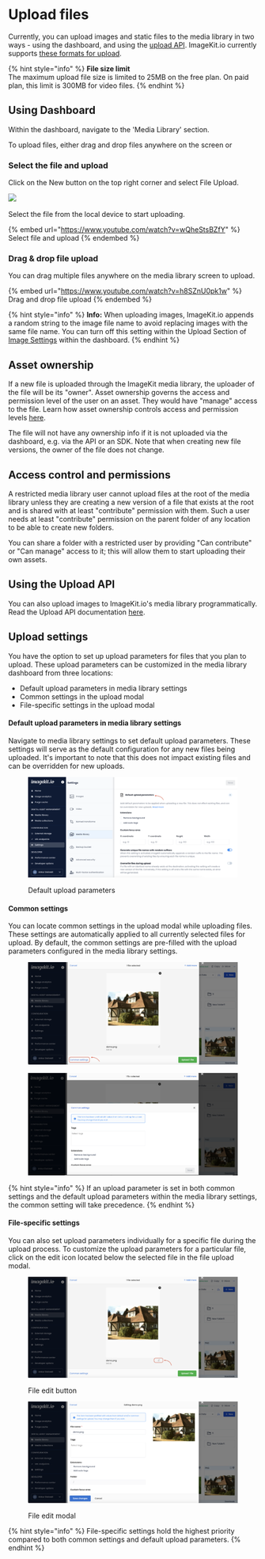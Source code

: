 # Upload files

Currently, you can upload images and static files to the media library in two ways - using the dashboard, and using the [upload API](../../api-reference/upload-file-api/). ImageKit.io currently supports [these formats for upload](../../api-reference/upload-file-api/#allowed-mime-types-for-uploading).

{% hint style="info" %}
**File size limit**\
The maximum upload file size is limited to 25MB on the free plan. On paid plan, this limit is 300MB for video files.
{% endhint %}

## Using Dashboard

Within the dashboard, navigate to the 'Media Library' section.

To upload files, either drag and drop files anywhere on the screen or

### Select the file and upload

Click on the New button on the top right corner and select File Upload.

![](../../.gitbook/assets/new-file-upload.png)

Select the file from the local device to start uploading.

{% embed url="https://www.youtube.com/watch?v=wQheStsBZfY" %}
Select file and upload
{% endembed %}

### Drag & drop file upload

You can drag multiple files anywhere on the media library screen to upload.

{% embed url="https://www.youtube.com/watch?v=h8SZnU0pk1w" %}
Drag and drop file upload
{% endembed %}

{% hint style="info" %}
**Info:** When uploading images, ImageKit.io appends a random string to the image file name to avoid replacing images with the same file name. You can turn off this setting within the Upload Section of [Image Settings](https://imagekit.io/dashboard#settings) within the dashboard.
{% endhint %}

## Asset ownership

If a new file is uploaded through the ImageKit media library, the uploader of the file will be its "owner". Asset ownership governs the access and permission level of the user on an asset. They would have "manage" access to the file. Learn how asset ownership controls access and permission levels [here](../../collaboration-and-sharing/#access-and-permission-management).

The file will not have any ownership info if it is not uploaded via the dashboard, e.g. via the API or an SDK. Note that when creating new file versions, the owner of the file does not change.

## Access control and permissions

A restricted media library user cannot upload files at the root of the media library unless they are creating a new version of a file that exists at the root and is shared with at least "contribute" permission with them. Such a user needs at least "contribute" permission on the parent folder of any location to be able to create new folders.

You can share a folder with a restricted user by providing "Can contribute" or "Can manage" access to it; this will allow them to start uploading their own assets.

## Using the Upload API

You can also upload images to ImageKit.io's media library programmatically. Read the Upload API documentation [here](../../api-reference/upload-file-api/).

## Upload settings

You have the option to set up upload parameters for files that you plan to upload. These upload parameters can be customized in the media library dashboard from three locations:

* Default upload parameters in media library settings
* Common settings in the upload modal
* File-specific settings in the upload modal

#### Default upload parameters in media library settings

Navigate to media library settings to set default upload parameters. These settings will serve as the default configuration for any new files being uploaded. It's important to note that this does not impact existing files and can be overridden for new uploads.

<figure><img src="../../.gitbook/assets/default-upload-parameters.png" alt=""><figcaption><p>Default upload parameters</p></figcaption></figure>

#### Common settings&#x20;

You can locate common settings in the upload modal while uploading files. These settings are automatically applied to all currently selected files for upload. By default, the common settings are pre-filled with the upload parameters configured in the media library settings.

<div>

<figure><img src="../../.gitbook/assets/common-setting-button.png" alt=""><figcaption></figcaption></figure>

 

<figure><img src="../../.gitbook/assets/common-setting-popup.png" alt=""><figcaption></figcaption></figure>

</div>

{% hint style="info" %}
If an upload parameter is set in both common settings and the default upload parameters within the media library settings, the common setting will take precedence.
{% endhint %}

#### File-specific settings

You can also set upload parameters individually for a specific file during the upload process. To customize the upload parameters for a particular file, click on the edit icon located below the selected file in the file upload modal.

<div>

<figure><img src="../../.gitbook/assets/file-edit-button.png" alt=""><figcaption><p>File edit button</p></figcaption></figure>

 

<figure><img src="../../.gitbook/assets/file-edit-modal.png" alt=""><figcaption><p>File edit modal</p></figcaption></figure>

</div>

{% hint style="info" %}
File-specific settings hold the highest priority compared to both common settings and default upload parameters.
{% endhint %}
